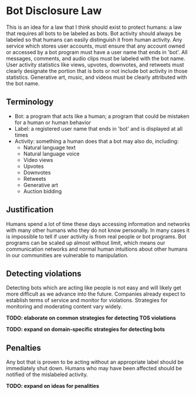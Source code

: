 # Bot Disclosure Law

This is an idea for a law that I think should exist to protect humans: a law that requires all bots to be labeled as bots. Bot activity should always be labeled so that humans can easily distinguish it from human activity. Any service which stores user accounts, must ensure that any account owned or accessed by a bot program must have a user name that ends in 'bot'. All messages, comments, and audio clips must be labeled with the bot name. User activity statistics like views, upvotes, downvotes, and retweets must clearly designate the portion that is bots or not include bot activity in those statistics. Generative art, music, and videos must be clearly attributed with the bot name.

## Terminology

- Bot: a program that acts like a human; a program that could be mistaken for a human or human behavior  
- Label: a registered user name that ends in 'bot' and is displayed at all times  
- Activity: something a human does that a bot may also do, including:
  - Natural language text
  - Natural language voice
  - Video views
  - Upvotes
  - Downvotes
  - Retweets
  - Generative art
  - Auction bidding

## Justification

Humans spend a lot of time these days accessing information and networks with many other humans who they do not know personally. In many cases it is impossible to tell if user activity is from real people or bot programs. Bot programs can be scaled up almost without limit, which means our communication networks and normal human intuitions about other humans in our communities are vulnerable to manipulation.

## Detecting violations

Detecting bots which are acting like people is not easy and will likely get more difficult as we advance into the future. Companies already expect to establish terms of service and monitor for violations. Strategies for monitoring and moderating content vary widely.

**TODO: elaborate on common strategies for detecting TOS violations**

**TODO: expand on domain-specific strategies for detecting bots**

## Penalties

Any bot that is proven to be acting without an appropriate label should be immediately shut down. Humans who may have been affected should be notified of the mislabeled activity.

**TODO: expand on ideas for penalities**
